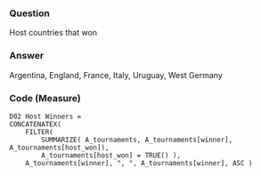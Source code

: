 ### Question
Host countries that won

### Answer
Argentina, England, France, Italy, Uruguay, West Germany

### Code (Measure)

```
D02 Host Winners = 
CONCATENATEX(
    FILTER( 
        SUMMARIZE( A_tournaments, A_tournaments[winner], A_tournaments[host_won]), 
        A_tournaments[host_won] = TRUE() ),
    A_tournaments[winner], ", ", A_tournaments[winner], ASC )
```
